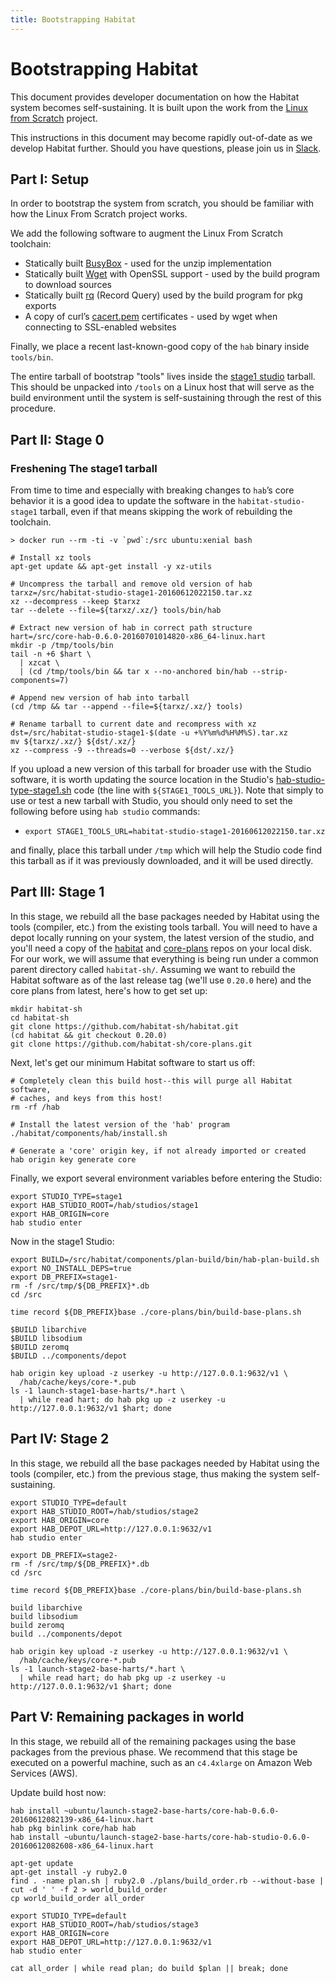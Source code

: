 ```yaml
---
title: Bootstrapping Habitat
---
```


# Bootstrapping Habitat

This document provides developer documentation on how the Habitat system becomes self-sustaining. It is built upon the work from the [Linux from Scratch](http://www.linuxfromscratch.org/lfs/) project.

This instructions in this document may become rapidly out-of-date as we develop Habitat further. Should you have questions, please join us in [Slack](http://slack.habitat.sh/).

## Part I: Setup

In order to bootstrap the system from scratch, you should be familiar with how the Linux From Scratch project works.

We add the following software to augment the Linux From Scratch toolchain:

* Statically built [BusyBox](https://www.busybox.net/) - used for the unzip implementation
* Statically built [Wget](https://www.gnu.org/software/wget/) with OpenSSL support - used by the build program to download sources
* Statically built [rq](https://github.com/dflemstr/rq) (Record Query) used by the build program for pkg exports
* A copy of curl’s [cacert.pem](https://curl.haxx.se/ca/cacert.pem) certificates - used by wget when connecting to SSL-enabled websites

Finally, we place a recent last-known-good copy of the `hab` binary inside `tools/bin`.

The entire tarball of bootstrap "tools" lives inside the [stage1 studio](https://habitat-studio-stage1.s3.amazonaws.com/habitat-studio-stage1-20160612022150.tar.xz) tarball. This should be unpacked into `/tools` on a Linux host that will serve as the build environment until the system is self-sustaining through the rest of this procedure.

## Part II: Stage 0

### Freshening The stage1 tarball

From time to time and especially with breaking changes to `hab`’s core behavior it is a good idea to update the software in the `habitat-studio-stage1` tarball, even if that means skipping the work of rebuilding the toolchain.

~~~
> docker run --rm -ti -v `pwd`:/src ubuntu:xenial bash
~~~

~~~
# Install xz tools
apt-get update && apt-get install -y xz-utils

# Uncompress the tarball and remove old version of hab
tarxz=/src/habitat-studio-stage1-20160612022150.tar.xz
xz --decompress --keep $tarxz
tar --delete --file=${tarxz/.xz/} tools/bin/hab

# Extract new version of hab in correct path structure
hart=/src/core-hab-0.6.0-20160701014820-x86_64-linux.hart
mkdir -p /tmp/tools/bin
tail -n +6 $hart \
  | xzcat \
  | (cd /tmp/tools/bin && tar x --no-anchored bin/hab --strip-components=7)

# Append new version of hab into tarball
(cd /tmp && tar --append --file=${tarxz/.xz/} tools)

# Rename tarball to current date and recompress with xz
dst=/src/habitat-studio-stage1-$(date -u +%Y%m%d%H%M%S).tar.xz
mv ${tarxz/.xz/} ${dst/.xz/}
xz --compress -9 --threads=0 --verbose ${dst/.xz/}
~~~

If you upload a new version of this tarball for broader use with the Studio software, it is worth updating the source location in the Studio's [hab-studio-type-stage1.sh](https://github.com/habitat-sh/habitat/blob/master/components/studio/libexec/hab-studio-type-stage1.sh) code (the line with `${STAGE1_TOOLS_URL}`). Note that simply to use or test a new tarball with Studio, you should only need to set the following before using `hab studio` commands:

* `export STAGE1_TOOLS_URL=habitat-studio-stage1-20160612022150.tar.xz`

and finally, place this tarball under `/tmp` which will help the Studio code find this tarball as if it was previously downloaded, and it will be used directly.

## Part III: Stage 1

In this stage, we rebuild all the base packages needed by Habitat using the tools (compiler, etc.) from the existing tools tarball. You will need to have a depot locally running on your system, the latest version of the studio, and you'll need a copy of the [habitat](https://github.com/habitat-sh/habitat) and [core-plans](https://github.com/habitat-sh/core-plans) repos on your local disk. For our work, we will assume that everything is being run under a common parent directory called `habitat-sh/`. Assuming we want to rebuild the Habitat software as of the last release tag (we'll use `0.20.0` here) and the core plans from latest, here's how to get set up:

~~~
mkdir habitat-sh
cd habitat-sh
git clone https://github.com/habitat-sh/habitat.git
(cd habitat && git checkout 0.20.0)
git clone https://github.com/habitat-sh/core-plans.git
~~~

Next, let's get our minimum Habitat software to start us off:

~~~
# Completely clean this build host--this will purge all Habitat software,
# caches, and keys from this host!
rm -rf /hab

# Install the latest version of the 'hab' program
./habitat/components/hab/install.sh

# Generate a 'core' origin key, if not already imported or created
hab origin key generate core
~~~

Finally, we export several environment variables before entering the Studio:

~~~
export STUDIO_TYPE=stage1
export HAB_STUDIO_ROOT=/hab/studios/stage1
export HAB_ORIGIN=core
hab studio enter
~~~

Now in the stage1 Studio:

~~~
export BUILD=/src/habitat/components/plan-build/bin/hab-plan-build.sh
export NO_INSTALL_DEPS=true
export DB_PREFIX=stage1-
rm -f /src/tmp/${DB_PREFIX}*.db
cd /src

time record ${DB_PREFIX}base ./core-plans/bin/build-base-plans.sh
~~~

~~~
$BUILD libarchive
$BUILD libsodium
$BUILD zeromq
$BUILD ../components/depot
~~~

~~~
hab origin key upload -z userkey -u http://127.0.0.1:9632/v1 \
  /hab/cache/keys/core-*.pub
ls -1 launch-stage1-base-harts/*.hart \
  | while read hart; do hab pkg up -z userkey -u http://127.0.0.1:9632/v1 $hart; done
~~~

## Part IV: Stage 2

In this stage, we rebuild all the base packages needed by Habitat using the tools (compiler, etc.) from the previous stage, thus making the system self-sustaining.

~~~
export STUDIO_TYPE=default
export HAB_STUDIO_ROOT=/hab/studios/stage2
export HAB_ORIGIN=core
export HAB_DEPOT_URL=http://127.0.0.1:9632/v1
hab studio enter
~~~

~~~
export DB_PREFIX=stage2-
rm -f /src/tmp/${DB_PREFIX}*.db
cd /src

time record ${DB_PREFIX}base ./core-plans/bin/build-base-plans.sh
~~~

~~~
build libarchive
build libsodium
build zeromq
build ../components/depot
~~~

~~~
hab origin key upload -z userkey -u http://127.0.0.1:9632/v1 \
  /hab/cache/keys/core-*.pub
ls -1 launch-stage2-base-harts/*.hart \
  | while read hart; do hab pkg up -z userkey -u http://127.0.0.1:9632/v1 $hart; done
~~~

## Part V: Remaining packages in world

In this stage, we rebuild all of the remaining packages using the base packages from the previous phase. We recommend that this stage be executed on a powerful machine, such as an `c4.4xlarge` on Amazon Web Services (AWS).

Update build host now:

~~~
hab install ~ubuntu/launch-stage2-base-harts/core-hab-0.6.0-20160612082139-x86_64-linux.hart
hab pkg binlink core/hab hab
hab install ~ubuntu/launch-stage2-base-harts/core-hab-studio-0.6.0-20160612082608-x86_64-linux.hart
~~~

~~~
apt-get update
apt-get install -y ruby2.0
find . -name plan.sh | ruby2.0 ./plans/build_order.rb --without-base | cut -d ' ' -f 2 > world_build_order
cp world_build_order all_order
~~~

~~~
export STUDIO_TYPE=default
export HAB_STUDIO_ROOT=/hab/studios/stage3
export HAB_ORIGIN=core
export HAB_DEPOT_URL=http://127.0.0.1:9632/v1
hab studio enter
~~~

~~~
cat all_order | while read plan; do build $plan || break; done
~~~
